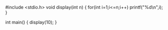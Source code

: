 #include <stdio.h>
void display(int n)
{
    for(int i=1;i<=n;i++)
    printf("%d\n",i);
}
   
int main()
{
    display(10);
}
